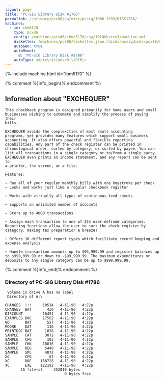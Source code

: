 ```yaml
---
layout: page
title: "PC-SIG Library Disk #1786"
permalink: /software/pcx86/sw/misc/pcsig/1000-1999/DISK1786/
machines:
  - id: ibm5170
    type: pcx86
    config: /machines/pcx86/ibm/5170/cga/1024kb/rev3/machine.xml
    diskettes: /machines/pcx86/diskettes.json,/disks/pcsigdisks/pcx86/diskettes.json
    autoGen: true
    autoMount:
      B: "PC-SIG Library Disk #1786"
    autoType: $date\r$time\rB:\rDIR\r
---
```


{% include machine.html id="ibm5170" %}

{% comment %}info_begin{% endcomment %}

## Information about "EXCHEQUER"

    This checkbook program is designed primarily for home users and small
    businesses wishing to automate and simplify the process of paying their
    bills.
    
    EXCHEQUER avoids the complexities of most small accounting
    programs, yet provides many features which support small business
    accounting. It also offers powerful and flexible reporting
    capabilities. Any part of the check register can be printed in
    chronological order, sorted by category, or sorted by payee. You can
    list all transactions in a single category or to/from a single party.
    EXCHEQUER even prints an income statement, and any report can be sent to
    a printer, the screen, or a file.
    
    Features:
    
    ~ Pay all of your regular monthly bills with one keystroke per check
    ~ Looks and works just like a regular checkbook register
    
    ~ Works with virtually all types of continuous-feed checks
    
    ~ Supports an unlimited number of accounts
    
    ~ Store up to 4000 transactions
    
    ~ Assign each transaction to one of 255 user-defined categories.
    Reporting functions allow the user to sort the check register by
    category, making tax preparation a breeze!
    
    ~ Offers 10 different report types which facilitate record keeping and
    expense analysis
    
    ~ Handle transaction amounts up to $99,999.99 and register balances up
    to $999,999.99 or down to -$99,999.99. The maximum expenditures or
    deposits to any single category can be up to $999,999.99.
{% comment %}info_end{% endcomment %}


### Directory of PC-SIG Library Disk #1786

     Volume in drive A has no label
     Directory of A:\

    CHANGES  !!!     10514   4-11-90   4:22p
    CHANGES  BAT       430   4-11-90   4:22p
    DISCOUNT         16451   4-11-90   4:22p
    EXAMPLES DOC     17502   4-11-90   4:22p
    GO       BAT       527   4-11-90   4:22p
    MOORE    DAT       110   4-11-90   4:22p
    PRINTDOC BAT      1076   4-11-90   4:22p
    SAMPLE   CAT      3072   4-11-90   4:22p
    SAMPLE   CFG       193   4-11-90   4:22p
    SAMPLE   CHK     10816   4-11-90   4:22p
    SAMPLE   REG      5440   4-11-90   4:22p
    SAMPLE   SPL      4872   4-11-90   4:22p
    XC       CFG        87   4-11-90   4:22p
    XC       DOC    158728   4-11-90   4:22p
    XC       EXE    122192   4-11-90   4:22p
           15 file(s)     352010 bytes
                               0 bytes free
